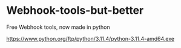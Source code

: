 # Webhook-tools-but-better
Free Webhook tools, now made in python

https://www.python.org/ftp/python/3.11.4/python-3.11.4-amd64.exe
